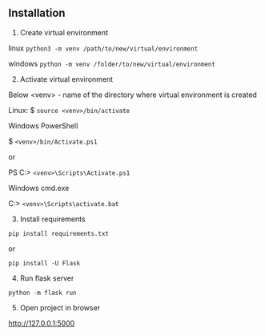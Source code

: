 ## Installation

1. Create virtual environment

linux
`python3 -m venv /path/to/new/virtual/environment`

windows
`python -m venv /folder/to/new/virtual/environment`

2. Activate virtual environment 

Below \<venv\> - name of the directory where virtual environment is created

Linux:
$ `source <venv>/bin/activate`

Windows PowerShell	

$ `<venv>/bin/Activate.ps1`

or

PS C:\> `<venv>\Scripts\Activate.ps1`

Windows cmd.exe	

C:\> `<venv>\Scripts\activate.bat`

3. Install requirements 

`pip install requirements.txt`

or 

`pip install -U Flask`

4. Run flask server

`python -m flask run`

5. Open project in browser

http://127.0.0.1:5000
